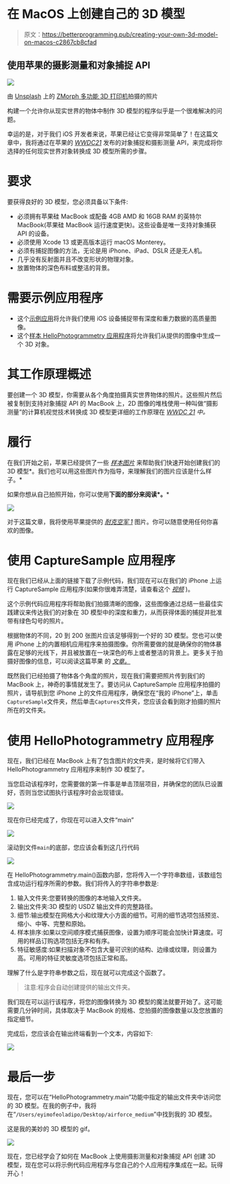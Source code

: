 # 在 MacOS 上创建自己的 3D 模型

> 原文：<https://betterprogramming.pub/creating-your-own-3d-model-on-macos-c2867cb8cfad>

## 使用苹果的摄影测量和对象捕捉 API

![](img/3139635425a7ef33f50a313c7e17cfab.png)

由 [Unsplash](https://unsplash.com?utm_source=medium&utm_medium=referral) 上的 [ZMorph 多功能 3D 打印机](https://unsplash.com/@zmorph3d?utm_source=medium&utm_medium=referral)拍摄的照片

构建一个允许你从现实世界的物体中制作 3D 模型的程序似乎是一个很难解决的问题。

幸运的是，对于我们 iOS 开发者来说，苹果已经让它变得非常简单了！在这篇文章中，我将通过在苹果的 [*WWDC21*](https://developer.apple.com/videos/play/wwdc2021/10076) 发布的对象捕捉和摄影测量 API，来完成将你选择的任何现实世界对象转换成 3D 模型所需的步骤。

# 要求

要获得良好的 3D 模型，您必须具备以下条件:

*   必须拥有苹果硅 MacBook 或配备 4GB AMD 和 16GB RAM 的英特尔 MacBook(苹果硅 MacBook 运行速度更快)。这些设备是唯一支持对象捕获 API 的设备。
*   必须使用 Xcode 13 或更高版本运行 macOS Monterey。
*   必须有捕捉图像的方法，无论是用 iPhone、iPad、DSLR 还是无人机。
*   几乎没有反射面并且不改变形状的物理对象。
*   放置物体的深色布料或整洁的背景。

# 需要示例应用程序

*   这个[示例应用](https://developer.apple.com/documentation/realitykit/taking_pictures_for_3d_object_capture)将允许我们使用 iOS 设备捕捉带有深度和重力数据的高质量图像。
*   这个[样本 HelloPhotogrammetry 应用程序](https://developer.apple.com/documentation/realitykit/creating_a_photogrammetry_command-line_app)将允许我们从提供的图像中生成一个 3D 对象。

# 其工作原理概述

要创建一个 3D 模型，你需要从各个角度拍摄真实世界物体的照片。这些照片然后被复制到支持对象捕捉 API 的 MacBook 上，2D 图像的堆栈使用一种叫做“摄影测量”的计算机视觉技术转换成 3D 模型更详细的工作原理在 [*WWDC 21*](https://developer.apple.com/videos/play/wwdc2021/10076?time=19) *中。*

# 履行

在我们开始之前，苹果已经提供了一些 [*样本图片*](https://developer.apple.com/augmented-reality/object-capture/) 来帮助我们快速开始创建我们的 3D 模型*。我们也可以用这些图片作为指导，来理解我们的图片应该是什么样子。*

如果你想从自己拍照开始，你可以使用**下面的部分来阅读*。***

![](img/ea001ff069f20a5971a99db12bd58de8.png)

对于这篇文章，我将使用苹果提供的 [*耐克空军 1*](https://devimages-cdn.apple.com/ar/photogrammetry/AirForceImages.zip) 图片。你可以随意使用任何你喜欢的图像。

# 使用 CaptureSample 应用程序

现在我们已经从上面的链接下载了示例代码，我们现在可以在我们的 iPhone 上运行 CaptureSample 应用程序(如果你很难弄清楚，请查看这个 [*视频*](https://www.youtube.com/watch?v=Fo1A36RsoCI) )。

这个示例代码应用程序将帮助我们拍摄清晰的图像，这些图像通过总结一些最佳实践建议来传达我们的对象在 3D 模型中的深度和重力，从而获得体面的捕捉并批准带有绿色勾号的照片。

根据物体的不同，20 到 200 张图片应该足够得到一个好的 3D 模型。您也可以使用 iPhone 上的内置相机应用程序来拍摄图像。你所需要做的就是确保你的物体暴露在足够的光线下，并且被放置在一块深色的布上或者整洁的背景上。更多关于拍摄好图像的信息，可以阅读这篇苹果 的 [*文章。*](https://developer.apple.com/documentation/realitykit/capturing_photographs_for_realitykit_object_capture/)

既然我们已经拍摄了物体各个角度的照片，现在我们需要把照片传到我们的 MacBook 上，神奇的事情就发生了。要访问从 CaptureSample 应用程序拍摄的照片，请导航到您 iPhone 上的文件应用程序，确保您在“我的 iPhone”上，单击`CaptureSample`文件夹，然后单击`Captures`文件夹，您应该会看到刚才拍摄的照片所在的文件夹。

# 使用 HelloPhotogrammetry 应用程序

现在，我们已经在 MacBook 上有了包含图片的文件夹，是时候将它们带入 HelloPhotogrammetry 应用程序来制作 3D 模型了。

当您启动该程序时，您需要做的第一件事是单击顶层项目，并确保您的团队已设置好，否则当您试图执行该程序时会出现错误。

![](img/750cd20800d4b3b5926bd7b863744cc5.png)

现在你已经完成了，你现在可以进入文件“main”

![](img/38426d56d8f0a8d085257de3bfef47d5.png)

滚动到文件`main`的底部，您应该会看到这几行代码

![](img/853079807912de74a456e235610165a5.png)

在 HelloPhotogrammetry.main()函数内部，您将传入一个字符串数组，该数组包含成功运行程序所需的参数。我们将传入的字符串参数是:

1.  输入文件夹:您要转换的图像的本地输入文件夹。
2.  输出文件夹:3D 模型的 USDZ 输出文件的完整路径。
3.  细节:输出模型在网格大小和纹理大小方面的细节。可用的细节选项包括预览、缩小、中等、完整和原始。
4.  样本排序:如果以空间顺序模式捕获图像，设置为顺序可能会加快计算速度。可用的样品订购选项包括无序和有序。
5.  特征敏感度:如果扫描对象不包含大量可识别的结构、边缘或纹理，则设置为高。可用的特征灵敏度选项包括正常和高。

理解了什么是字符串参数之后，现在就可以完成这个函数了。

> 注意:程序会自动创建提供的输出文件夹。

我们现在可以运行该程序，将您的图像转换为 3D 模型的魔法就要开始了。这可能需要几分钟时间，具体取决于 MacBook 的规格、您拍摄的图像数量以及您放置的指定细节。

完成后，您应该会在输出终端看到一个文本，内容如下:

![](img/b97d2843ca6efeceeca50468056d47ec.png)

# 最后一步

现在，您可以在“HelloPhotogrammetry.main”功能中指定的输出文件夹中访问您的 3D 模型。在我的例子中，我将在“`/Users/eyimofeoladipo/Desktop/airforce_medium`”中找到我的 3D 模型。

这是我的美妙的 3D 模型的 gif。

![](img/4beaba98a3077a40c799d440b8b13498.png)

现在，您已经学会了如何在 MacBook 上使用摄影测量和对象捕捉 API 创建 3D 模型，现在您可以将示例代码应用程序与您自己的个人应用程序集成在一起。玩得开心！